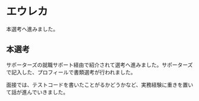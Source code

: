 # エウレカ

本選考へ進みました。

## **本選考**

サポーターズの就職サポート経由で紹介されて選考へ進みました。サポーターズで記入した、プロフィールで書類選考が行われました。

面接では、テストコードを書いたことがるかどうかなど、実務経験に重きを置いて話が進んでいきました。
